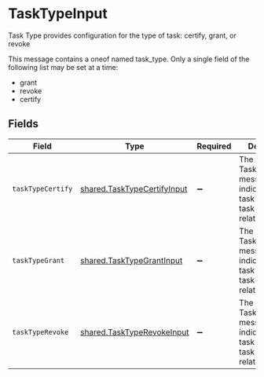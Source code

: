 # TaskTypeInput

Task Type provides configuration for the type of task: certify, grant, or revoke

This message contains a oneof named task_type. Only a single field of the following list may be set at a time:
  - grant
  - revoke
  - certify



## Fields

| Field                                                                                        | Type                                                                                         | Required                                                                                     | Description                                                                                  |
| -------------------------------------------------------------------------------------------- | -------------------------------------------------------------------------------------------- | -------------------------------------------------------------------------------------------- | -------------------------------------------------------------------------------------------- |
| `taskTypeCertify`                                                                            | [shared.TaskTypeCertifyInput](../../../sdk/models/shared/tasktypecertifyinput.md)            | :heavy_minus_sign:                                                                           | The TaskTypeCertify message indicates that a task is a certify task and all related details. |
| `taskTypeGrant`                                                                              | [shared.TaskTypeGrantInput](../../../sdk/models/shared/tasktypegrantinput.md)                | :heavy_minus_sign:                                                                           | The TaskTypeGrant message indicates that a task is a grant task and all related details.     |
| `taskTypeRevoke`                                                                             | [shared.TaskTypeRevokeInput](../../../sdk/models/shared/tasktyperevokeinput.md)              | :heavy_minus_sign:                                                                           | The TaskTypeRevoke message indicates that a task is a revoke task and all related details.   |